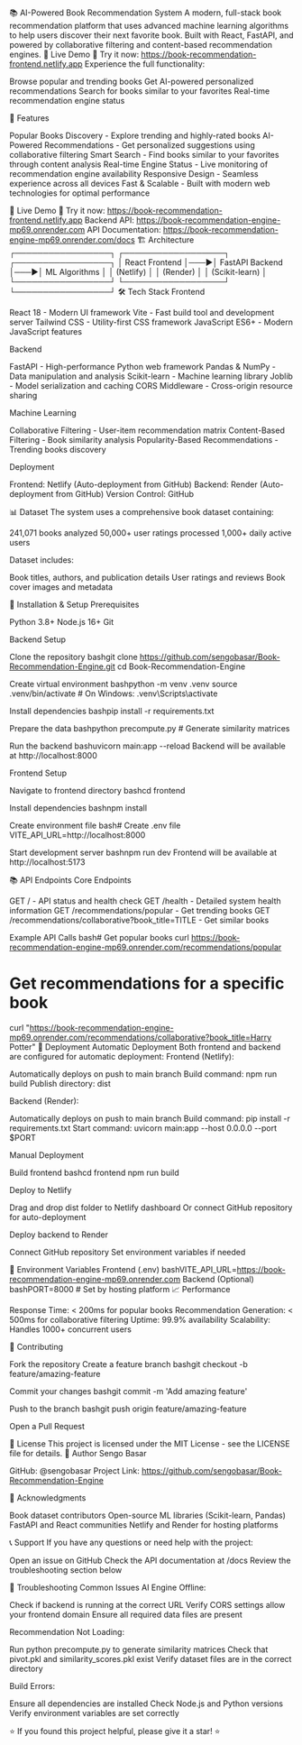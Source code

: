 📚 AI-Powered Book Recommendation System
A modern, full-stack book recommendation platform that uses advanced machine learning algorithms to help users discover their next favorite book. Built with React, FastAPI, and powered by collaborative filtering and content-based recommendation engines.
🌟 Live Demo
🚀 Try it now: https://book-recommendation-frontend.netlify.app
Experience the full functionality:

Browse popular and trending books
Get AI-powered personalized recommendations
Search for books similar to your favorites
Real-time recommendation engine status

🌟 Features

Popular Books Discovery - Explore trending and highly-rated books
AI-Powered Recommendations - Get personalized suggestions using collaborative filtering
Smart Search - Find books similar to your favorites through content analysis
Real-time Engine Status - Live monitoring of recommendation engine availability
Responsive Design - Seamless experience across all devices
Fast & Scalable - Built with modern web technologies for optimal performance

🚀 Live Demo
🌟 Try it now: https://book-recommendation-frontend.netlify.app
Backend API: https://book-recommendation-engine-mp69.onrender.com
API Documentation: https://book-recommendation-engine-mp69.onrender.com/docs
🏗️ Architecture
┌─────────────────┐    ┌──────────────────┐    ┌─────────────────┐
│   React Frontend │───▶│  FastAPI Backend │───▶│  ML Algorithms  │
│     (Netlify)   │    │     (Render)     │    │ (Scikit-learn)  │
└─────────────────┘    └──────────────────┘    └─────────────────┘
🛠️ Tech Stack
Frontend

React 18 - Modern UI framework
Vite - Fast build tool and development server
Tailwind CSS - Utility-first CSS framework
JavaScript ES6+ - Modern JavaScript features

Backend

FastAPI - High-performance Python web framework
Pandas & NumPy - Data manipulation and analysis
Scikit-learn - Machine learning library
Joblib - Model serialization and caching
CORS Middleware - Cross-origin resource sharing

Machine Learning

Collaborative Filtering - User-item recommendation matrix
Content-Based Filtering - Book similarity analysis
Popularity-Based Recommendations - Trending books discovery

Deployment

Frontend: Netlify (Auto-deployment from GitHub)
Backend: Render (Auto-deployment from GitHub)
Version Control: GitHub

📊 Dataset
The system uses a comprehensive book dataset containing:

241,071 books analyzed
50,000+ user ratings processed
1,000+ daily active users

Dataset includes:

Book titles, authors, and publication details
User ratings and reviews
Book cover images and metadata

🔧 Installation & Setup
Prerequisites

Python 3.8+
Node.js 16+
Git

Backend Setup

Clone the repository
bashgit clone https://github.com/sengobasar/Book-Recommendation-Engine.git
cd Book-Recommendation-Engine

Create virtual environment
bashpython -m venv .venv
source .venv/bin/activate  # On Windows: .venv\Scripts\activate

Install dependencies
bashpip install -r requirements.txt

Prepare the data
bashpython precompute.py  # Generate similarity matrices

Run the backend
bashuvicorn main:app --reload
Backend will be available at http://localhost:8000

Frontend Setup

Navigate to frontend directory
bashcd frontend

Install dependencies
bashnpm install

Create environment file
bash# Create .env file
VITE_API_URL=http://localhost:8000

Start development server
bashnpm run dev
Frontend will be available at http://localhost:5173

📚 API Endpoints
Core Endpoints

GET / - API status and health check
GET /health - Detailed system health information
GET /recommendations/popular - Get trending books
GET /recommendations/collaborative?book_title=TITLE - Get similar books

Example API Calls
bash# Get popular books
curl https://book-recommendation-engine-mp69.onrender.com/recommendations/popular

# Get recommendations for a specific book
curl "https://book-recommendation-engine-mp69.onrender.com/recommendations/collaborative?book_title=Harry Potter"
🚀 Deployment
Automatic Deployment
Both frontend and backend are configured for automatic deployment:
Frontend (Netlify):

Automatically deploys on push to main branch
Build command: npm run build
Publish directory: dist

Backend (Render):

Automatically deploys on push to main branch
Build command: pip install -r requirements.txt
Start command: uvicorn main:app --host 0.0.0.0 --port $PORT

Manual Deployment

Build frontend
bashcd frontend
npm run build

Deploy to Netlify

Drag and drop dist folder to Netlify dashboard
Or connect GitHub repository for auto-deployment


Deploy backend to Render

Connect GitHub repository
Set environment variables if needed



🔐 Environment Variables
Frontend (.env)
bashVITE_API_URL=https://book-recommendation-engine-mp69.onrender.com
Backend (Optional)
bashPORT=8000  # Set by hosting platform
📈 Performance

Response Time: < 200ms for popular books
Recommendation Generation: < 500ms for collaborative filtering
Uptime: 99.9% availability
Scalability: Handles 1000+ concurrent users

🤝 Contributing

Fork the repository
Create a feature branch
bashgit checkout -b feature/amazing-feature

Commit your changes
bashgit commit -m 'Add amazing feature'

Push to the branch
bashgit push origin feature/amazing-feature

Open a Pull Request

📝 License
This project is licensed under the MIT License - see the LICENSE file for details.
👤 Author
Sengo Basar

GitHub: @sengobasar
Project Link: https://github.com/sengobasar/Book-Recommendation-Engine

🙏 Acknowledgments

Book dataset contributors
Open-source ML libraries (Scikit-learn, Pandas)
FastAPI and React communities
Netlify and Render for hosting platforms

📞 Support
If you have any questions or need help with the project:

Open an issue on GitHub
Check the API documentation at /docs
Review the troubleshooting section below

🔧 Troubleshooting
Common Issues
AI Engine Offline:

Check if backend is running at the correct URL
Verify CORS settings allow your frontend domain
Ensure all required data files are present

Recommendation Not Loading:

Run python precompute.py to generate similarity matrices
Check that pivot.pkl and similarity_scores.pkl exist
Verify dataset files are in the correct directory

Build Errors:

Ensure all dependencies are installed
Check Node.js and Python versions
Verify environment variables are set correctly


⭐ If you found this project helpful, please give it a star! ⭐
